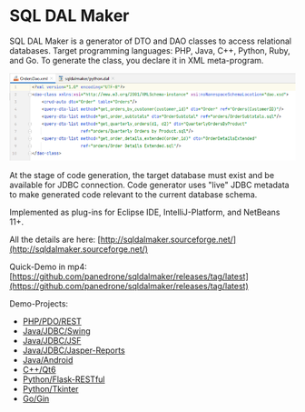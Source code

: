 # SQL DAL Maker
SQL DAL Maker is a generator of DTO and DAO classes to access relational databases. Target programming languages: PHP, Java, C++, Python, Ruby, and Go. To generate the class, you declare it in XML meta-program.

![SQL DAL Maker](sqldalmaker-idea.png)

At the stage of code generation, the target database must exist and be available for JDBC connection.
Code generator uses "live" JDBC metadata to make generated code relevant to the current database schema. 

Implemented as plug-ins for Eclipse IDE, IntelliJ-Platform, and NetBeans 11+.

All the details are here: [http://sqldalmaker.sourceforge.net/](http://sqldalmaker.sourceforge.net/)

Quick-Demo in mp4: [https://github.com/panedrone/sqldalmaker/releases/tag/latest](https://github.com/panedrone/sqldalmaker/releases/tag/latest)

Demo-Projects:
* [PHP/PDO/REST](https://github.com/panedrone/sdm_demo_php_todolist) 
* [Java/JDBC/Swing](https://github.com/panedrone/sdm_demo_swing_thesaurus)
* [Java/JDBC/JSF](https://github.com/panedrone/sdm_demo_jsf_todolist)
* [Java/JDBC/Jasper-Reports](https://github.com/panedrone/sdm_demo_jasper_reports_northwindEF)
* [Java/Android](https://github.com/panedrone/sdm_demo_android_thesaurus)
* [C++/Qt6](https://github.com/panedrone/sdm_demo_qt6_thesaurus)
* [Python/Flask-RESTful](https://github.com/panedrone/sdm_demo_python_flask_todolist)
* [Python/Tkinter](https://github.com/panedrone/sdm_demo_python_tkinter_github_stat)
* [Go/Gin](https://github.com/panedrone/sdm_demo_go_todolist)
